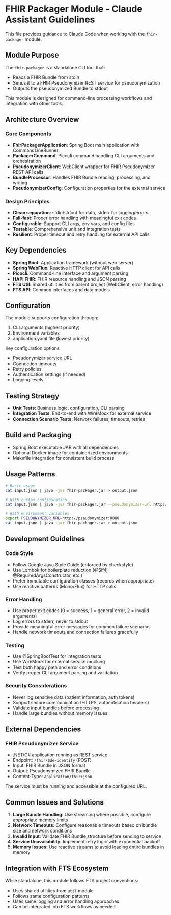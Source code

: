 # FHIR Packager Module - Claude Assistant Guidelines

This file provides guidance to Claude Code when working with the `fhir-packager` module.

## Module Purpose

The `fhir-packager` is a standalone CLI tool that:
- Reads a FHIR Bundle from stdin
- Sends it to a FHIR Pseudonymizer REST service for pseudonymization
- Outputs the pseudonymized Bundle to stdout

This module is designed for command-line processing workflows and integration with other tools.

## Architecture Overview

### Core Components
- **FhirPackagerApplication**: Spring Boot main application with CommandLineRunner
- **PackagerCommand**: Picocli command handling CLI arguments and orchestration
- **PseudonymizerClient**: WebClient wrapper for FHIR Pseudonymizer REST API calls
- **BundleProcessor**: Handles FHIR Bundle reading, processing, and writing
- **PseudonymizerConfig**: Configuration properties for the external service

### Design Principles
- **Clean separation**: stdin/stdout for data, stderr for logging/errors
- **Fail-fast**: Proper error handling with meaningful exit codes
- **Configurable**: Support CLI args, env vars, and config files
- **Testable**: Comprehensive unit and integration tests
- **Resilient**: Proper timeout and retry handling for external API calls

## Key Dependencies

- **Spring Boot**: Application framework (without web server)
- **Spring WebFlux**: Reactive HTTP client for API calls
- **Picocli**: Command-line interface and argument parsing
- **HAPI FHIR**: FHIR resource handling and JSON parsing
- **FTS Util**: Shared utilities from parent project (WebClient, error handling)
- **FTS API**: Common interfaces and data models

## Configuration

The module supports configuration through:
1. CLI arguments (highest priority)
2. Environment variables
3. application.yaml file (lowest priority)

Key configuration options:
- Pseudonymizer service URL
- Connection timeouts
- Retry policies
- Authentication settings (if needed)
- Logging levels

## Testing Strategy

- **Unit Tests**: Business logic, configuration, CLI parsing
- **Integration Tests**: End-to-end with WireMock for external service
- **Connection Scenario Tests**: Network failures, timeouts, retries

## Build and Packaging

- Spring Boot executable JAR with all dependencies
- Optional Docker image for containerized environments
- Makefile integration for consistent build process

## Usage Patterns

```bash
# Basic usage
cat input.json | java -jar fhir-packager.jar > output.json

# With custom configuration
cat input.json | java -jar fhir-packager.jar --pseudonymizer-url http://localhost:8080 > output.json

# With environment variables
export PSEUDONYMIZER_URL=http://pseudonymizer:8080
cat input.json | java -jar fhir-packager.jar > output.json
```

## Development Guidelines

### Code Style
- Follow Google Java Style Guide (enforced by checkstyle)
- Use Lombok for boilerplate reduction (@Slf4j, @RequiredArgsConstructor, etc.)
- Prefer immutable configuration classes (records when appropriate)
- Use reactive patterns (Mono/Flux) for HTTP calls

### Error Handling
- Use proper exit codes (0 = success, 1 = general error, 2 = invalid arguments)
- Log errors to stderr, never to stdout
- Provide meaningful error messages for common failure scenarios
- Handle network timeouts and connection failures gracefully

### Testing
- Use @SpringBootTest for integration tests
- Use WireMock for external service mocking
- Test both happy path and error conditions
- Verify proper CLI argument parsing and validation

### Security Considerations
- Never log sensitive data (patient information, auth tokens)
- Support secure communication (HTTPS, authentication headers)
- Validate input bundles before processing
- Handle large bundles without memory issues

## External Dependencies

### FHIR Pseudonymizer Service
- .NET/C# application running as REST service
- Endpoint: `/fhir/$de-identify` (POST)
- Input: FHIR Bundle in JSON format
- Output: Pseudonymized FHIR Bundle
- Content-Type: `application/fhir+json`

The service must be running and accessible at the configured URL.

## Common Issues and Solutions

1. **Large Bundle Handling**: Use streaming where possible, configure appropriate memory limits
2. **Network Timeouts**: Configure reasonable timeouts based on bundle size and network conditions
3. **Invalid Input**: Validate FHIR Bundle structure before sending to service
4. **Service Unavailability**: Implement retry logic with exponential backoff
5. **Memory Issues**: Use reactive streams to avoid loading entire bundles in memory

## Integration with FTS Ecosystem

While standalone, this module follows FTS project conventions:
- Uses shared utilities from `util` module
- Follows same configuration patterns
- Uses same logging and error handling approaches
- Can be integrated into FTS workflows as needed